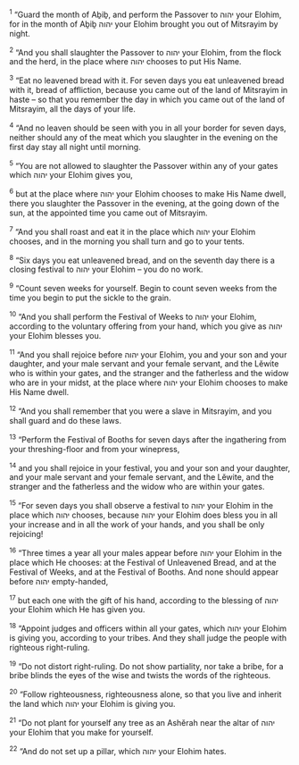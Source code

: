 <sup>1</sup> “Guard the month of Aḇiḇ, and perform the Passover to יהוה your Elohim, for in the month of Aḇiḇ יהוה your Elohim brought you out of Mitsrayim by night.

<sup>2</sup> “And you shall slaughter the Passover to יהוה your Elohim, from the flock and the herd, in the place where יהוה chooses to put His Name.

<sup>3</sup> “Eat no leavened bread with it. For seven days you eat unleavened bread with it, bread of affliction, because you came out of the land of Mitsrayim in haste – so that you remember the day in which you came out of the land of Mitsrayim, all the days of your life.

<sup>4</sup> “And no leaven should be seen with you in all your border for seven days, neither should any of the meat which you slaughter in the evening on the first day stay all night until morning.

<sup>5</sup> “You are not allowed to slaughter the Passover within any of your gates which יהוה your Elohim gives you,

<sup>6</sup> but at the place where יהוה your Elohim chooses to make His Name dwell, there you slaughter the Passover in the evening, at the going down of the sun, at the appointed time you came out of Mitsrayim.

<sup>7</sup> “And you shall roast and eat it in the place which יהוה your Elohim chooses, and in the morning you shall turn and go to your tents.

<sup>8</sup> “Six days you eat unleavened bread, and on the seventh day there is a closing festival to יהוה your Elohim – you do no work.

<sup>9</sup> “Count seven weeks for yourself. Begin to count seven weeks from the time you begin to put the sickle to the grain.

<sup>10</sup> “And you shall perform the Festival of Weeks to יהוה your Elohim, according to the voluntary offering from your hand, which you give as יהוה your Elohim blesses you.

<sup>11</sup> “And you shall rejoice before יהוה your Elohim, you and your son and your daughter, and your male servant and your female servant, and the Lĕwite who is within your gates, and the stranger and the fatherless and the widow who are in your midst, at the place where יהוה your Elohim chooses to make His Name dwell.

<sup>12</sup> “And you shall remember that you were a slave in Mitsrayim, and you shall guard and do these laws.

<sup>13</sup> “Perform the Festival of Booths for seven days after the ingathering from your threshing-floor and from your winepress,

<sup>14</sup> and you shall rejoice in your festival, you and your son and your daughter, and your male servant and your female servant, and the Lĕwite, and the stranger and the fatherless and the widow who are within your gates.

<sup>15</sup> “For seven days you shall observe a festival to יהוה your Elohim in the place which יהוה chooses, because יהוה your Elohim does bless you in all your increase and in all the work of your hands, and you shall be only rejoicing!

<sup>16</sup> “Three times a year all your males appear before יהוה your Elohim in the place which He chooses: at the Festival of Unleavened Bread, and at the Festival of Weeks, and at the Festival of Booths. And none should appear before יהוה empty-handed,

<sup>17</sup> but each one with the gift of his hand, according to the blessing of יהוה your Elohim which He has given you.

<sup>18</sup> “Appoint judges and officers within all your gates, which יהוה your Elohim is giving you, according to your tribes. And they shall judge the people with righteous right-ruling.

<sup>19</sup> “Do not distort right-ruling. Do not show partiality, nor take a bribe, for a bribe blinds the eyes of the wise and twists the words of the righteous.

<sup>20</sup> “Follow righteousness, righteousness alone, so that you live and inherit the land which יהוה your Elohim is giving you.

<sup>21</sup> “Do not plant for yourself any tree as an Ashĕrah near the altar of יהוה your Elohim that you make for yourself.

<sup>22</sup> “And do not set up a pillar, which יהוה your Elohim hates.

